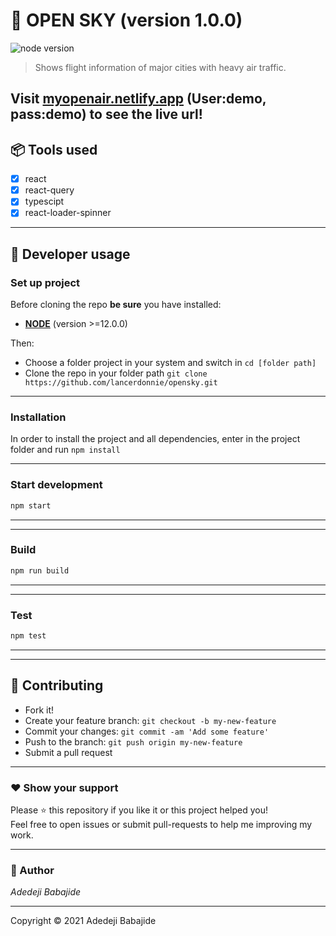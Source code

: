 # **:triangular_flag_on_post: OPEN SKY** (version 1.0.0)

![node version](https://img.shields.io/badge/node->=14.0.0-brightgreen.svg)

> Shows flight information of major cities with heavy air traffic.

## Visit [myopenair.netlify.app](https://myopenair.netlify.app) (User:demo, pass:demo) to see the live url!

## **:package: Tools used**

- [x] react
- [x] react-query
- [x] typescipt
- [x] react-loader-spinner

---

## **:wrench: Developer usage**

### **Set up project**

Before cloning the repo **be sure** you have installed:

- [**NODE**](https://www.google.com/search?q=how+to+install+node) (version >=12.0.0)

Then:

- Choose a folder project in your system and switch in `cd [folder path]`
- Clone the repo in your folder path `git clone https://github.com/lancerdonnie/opensky.git`

---

### **Installation**

In order to install the project and all dependencies, enter in the project folder and run `npm install`

---

### Start development

```bash
npm start
```

---

---

### Build

```bash
npm run build
```

---

---

### Test

```bash
npm test
```

---

---

## **:handshake: Contributing**

- Fork it!
- Create your feature branch: `git checkout -b my-new-feature`
- Commit your changes: `git commit -am 'Add some feature'`
- Push to the branch: `git push origin my-new-feature`
- Submit a pull request

---

### **:heart: Show your support**

Please :star: this repository if you like it or this project helped you!\
Feel free to open issues or submit pull-requests to help me improving my work.

---

### **:robot: Author**

_*Adedeji Babajide*_

---

Copyright © 2021 Adedeji Babajide
